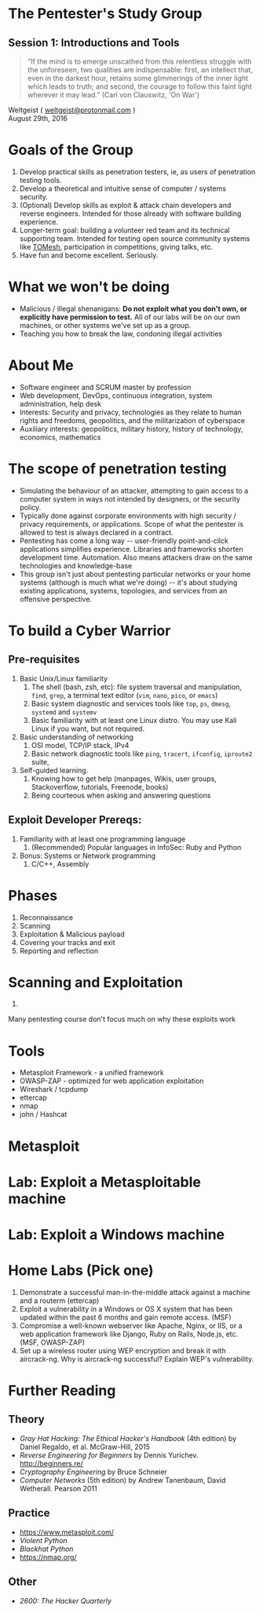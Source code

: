 <!SLIDE title-slide>
# The Pentester's Study Group

## Session 1: Introductions and Tools

> “If the mind is to emerge unscathed from this relentless struggle with the unforeseen, two qualities are indispensable: first, an intellect that, even in the darkest hour, retains some glimmerings of the inner light which leads to truth; and second, the courage to follow this faint light wherever it may lead.” (Carl von Clauswitz, 'On War')

Weltgeist ( weltgeist@protonmail.com ) <br/>
August 29th, 2016

<!SLIDE>
# Goals of the Group

1. Develop practical skills as penetration testers, ie, as users of penetration testing tools.
1. Develop a theoretical and intuitive sense of computer / systems security.
1. (Optional) Develop skills as exploit & attack chain developers and reverse engineers. Intended for those already with software building experience.
1. Longer-term goal: building a volunteer red team and its technical supporting team. Intended for testing open source community systems like [TOMesh](https://tomesh.net/), participation in competitions, giving talks, etc.
1. Have fun and become excellent. Seriously.

<!SLIDE>
# What we **won't** be doing
- Malicious / illegal shenanigans: **Do not exploit what you don't own, or explicitly have permission to test.** All of our labs will be on our own machines, or other systems we've set up as a group.
- Teaching you how to break the law, condoning illegal activities

<!SLIDE>
# About Me
- Software engineer and SCRUM master by profession
- Web development, DevOps, continuous integration, system administration, help desk
- Interests: Security and privacy, technologies as they relate to human rights and freedoms, geopolitics, and the militarization of cyberspace
- Auxiliary interests: geopolitics, military history, history of technology, economics, mathematics

<!SLIDE>
# The scope of penetration testing
- Simulating the behaviour of an attacker, attempting to gain access to a computer system in ways not intended by designers, or the security policy.
- Typically done against corporate environments with high security / privacy requirements, or applications. Scope of what the pentester is allowed to test is always declared in a contract.
- Pentesting has come a long way -- user-friendly point-and-cilck applications simplifies experience. Libraries and frameworks shorten development time. Automation. Also means attackers draw on the same technologies and knowledge-base
- This group isn't just about pentesting particular networks or your home systems (although is much what we're doing) -- it's about studying existing applications, systems, topologies, and services from an offensive perspective.

<!SLIDE>
# To build a Cyber Warrior

## Pre-requisites
1. Basic Unix/Linux familiarity
    1. The shell (bash, zsh, etc): file system traversal and manipulation, `find`, `grep`, a terminal text editor (`vim`, `nano`, `pico`, or `emacs`)
    2. Basic system diagnostic and services tools like `top`, `ps`, `dmesg`, `systemd` and `systemv`
    3. Basic familiarity with at least one Linux distro. You may use Kali Linux if you want, but not required.
2. Basic understanding of networking
    1. OSI model, TCP/IP stack, IPv4
    2. Basic network diagnostic tools like `ping`, `tracert`, `ifconfig`, `iproute2` suite,
3. Self-guided learning.
    1. Knowing how to get help (manpages, Wikis, user groups, Stackoverflow, tutorials, Freenode, books)
    2. Being courteous when asking and answering questions

## Exploit Developer Prereqs:
1. Familiarity with at least one programming language
    1. (Recommended) Popular languages in InfoSec: Ruby and Python
2. Bonus: Systems or Network programming
    1. C/C++, Assembly

<!SLIDE>
# Phases
1. Reconnaissance
2. Scanning
3. Exploitation & Malicious payload
4. Covering your tracks and exit
5. Reporting and reflection


<!SLIDE>
# Scanning and Exploitation
1. 

Many pentesting course don't focus much on why these exploits work
<!SLIDE>
# Tools
- Metasploit Framework - a unified framework
- OWASP-ZAP - optimized for web application exploitation
- Wireshark / tcpdump
- ettercap
- nmap
- john / Hashcat

<!SLIDE>
# Metasploit

<!SLIDE>
# Lab: Exploit a Metasploitable machine


<!SLIDE>
# Lab: Exploit a Windows machine


<!SLIDE>
# Home Labs (Pick one)
1. Demonstrate a successful man-in-the-middle attack against a machine and a routerm (ettercap)
2. Exploit a vulnerability in a Windows or OS X system that has been updated within the past 6 months and gain remote access. (MSF)
3. Compromise a well-known webserver like Apache, Nginx, or IIS, or a web application framework like Django, Ruby on Rails, Node.js, etc. (MSF, OWASP-ZAP)
4. Set up a wireless router using WEP encryption and break it with aircrack-ng. Why is aircrack-ng successful? Explain WEP's vulnerability.

<!SLIDE>
# Further Reading
## Theory
- *Gray Hat Hacking: The Ethical Hacker's Handbook* (4th edition) by Daniel Regaldo, et al. McGraw-Hill, 2015
- *Reverse Engineering for Beginners* by Dennis Yurichev. http://beginners.re/
- *Cryptography Engineering* by Bruce Schneier
- *Computer Networks* (5th edition) by Andrew Tanenbaum, David Wetherall. Pearson 2011

## Practice
- https://www.metasploit.com/
- *Violent Python*
- *Blackhat Python*
- https://nmap.org/

## Other
- *2600: The Hacker Quarterly*
